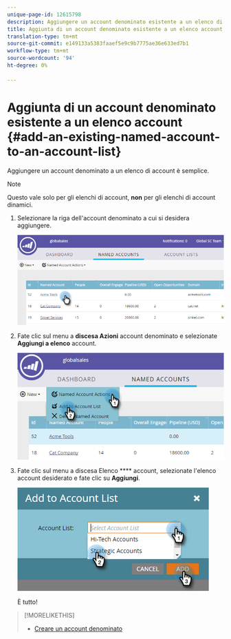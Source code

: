 ```yaml
---
unique-page-id: 12615798
description: Aggiungere un account denominato esistente a un elenco di account - Documenti Marketo - Documentazione prodotto
title: Aggiunta di un account denominato esistente a un elenco account
translation-type: tm+mt
source-git-commit: e149133a5383faaef5e9c9b7775ae36e633ed7b1
workflow-type: tm+mt
source-wordcount: '94'
ht-degree: 0%

---
```



# Aggiunta di un account denominato esistente a un elenco account {#add-an-existing-named-account-to-an-account-list}

Aggiungere un account denominato a un elenco di account è semplice.

>[!NOTE]
>
>Questo vale solo per gli elenchi di account, **non** per gli elenchi di account dinamici.

1. Selezionare la riga dell&#39;account denominato a cui si desidera aggiungere.

   ![](assets/four-1.png)

1. Fate clic sul menu a **discesa Azioni** account denominato e selezionate **Aggiungi a elenco** account.

   ![](assets/five-1.png)

1. Fate clic sul menu a discesa Elenco **** account, selezionate l&#39;elenco account desiderato e fate clic su **Aggiungi**.

   ![](assets/six-1.png)

   È tutto!

>[!MORELIKETHIS]
>
>* [Creare un account denominato](create-a-named-account.md)

>



